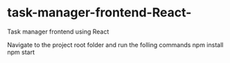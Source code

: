 # task-manager-frontend-React-
Task manager frontend using React

Navigate to the project root folder and run the folling commands
npm install  
npm start
